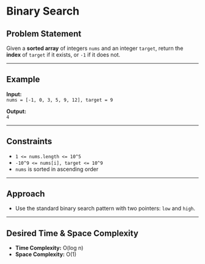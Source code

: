 # Binary Search

## Problem Statement

Given a **sorted array** of integers `nums` and an integer `target`, return the **index** of `target` if it exists, or `-1` if it does not.

---

## Example

**Input:**  
`nums = [-1, 0, 3, 5, 9, 12], target = 9`

**Output:**  
`4`

---

## Constraints

- `1 <= nums.length <= 10^5`
- `-10^9 <= nums[i], target <= 10^9`
- `nums` is sorted in ascending order

---

## Approach

- Use the standard binary search pattern with two pointers: `low` and `high`.

---

## Desired Time & Space Complexity

- **Time Complexity:** O(log n)
- **Space Complexity:** O(1)
